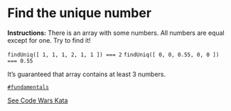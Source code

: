 # Find the unique number

**Instructions:**  There is an array with some numbers. All numbers are equal except for one. Try to find it!

``findUniq([ 1, 1, 1, 2, 1, 1 ]) === 2``
``findUniq([ 0, 0, 0.55, 0, 0 ]) === 0.55``

It’s guaranteed that array contains at least 3 numbers.

[`#fundamentals`](#fundamentals)

[See Code Wars Kata](https://www.codewars.com/kata/585d7d5adb20cf33cb000235)  
